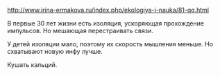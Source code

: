 http://www.irina-ermakova.ru/index.php/ekologiya-i-nauka/81-qq.html

В первые 30 лет жизни есть изоляция, ускоряющая прохождение импульсов.
Но мешающая перестраивать связи.

У детей изоляции мало, поэтому их скорость мышления меньше.
Но схватывают новую инфу лучше.

Кушать кальций.




